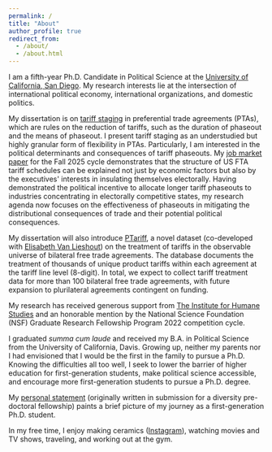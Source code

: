 ```yaml
---
permalink: /
title: "About"
author_profile: true
redirect_from: 
  - /about/
  - /about.html
---
```


I am a fifth-year Ph.D. Candidate in Political Science at the [University of California, San Diego](https://polisci.ucsd.edu/). My research interests lie at the intersection of international political economy, international organizations, and domestic politics.

My dissertation is on [tariff staging](/posts/2025/tariff-staging) in preferential trade agreements (PTAs), which are rules on the reduction of tariffs, such as the duration of phaseout and the means of phaseout. I present tariff staging as an understudied but highly granular form of flexibility in PTAs. Particularly, I am interested in the political determinants and consequences of tariff phaseouts. My [job market paper](/files/pdf/research/Thai-JMP.pdf) for the Fall 2025 cycle demonstrates that the structure of US FTA tariff schedules can be explained not just by economic factors but also by the executives' interests in insulating themselves electorally. Having demonstrated the political incentive to allocate longer tariff phaseouts to industries concentrating in electorally competitive states, my research agenda now focuses on the effectiveness of phaseouts in mitigating the distributional consequences of trade and their potential political consequences.

My dissertation will also introduce [PTariff](/ftariff/), a novel dataset (co-developed with [Elisabeth Van Lieshout](https://elieshout.com/)) on the treatment of tariffs in the observable universe of bilateral free trade agreements. The database documents the treatment of thousands of unique product tariffs within each agreement at the tariff line level (8-digit). In total, we expect to collect tariff treatment data for more than 100 bilateral free trade agreements, with future expansion to plurilateral agreements contingent on funding.

My research has received generous support from [The Institute for Humane Studies](https://www.theihs.org/) and an honorable mention by the National Science Foundation (NSF) Graduate Research Fellowship Program 2022 competition cycle.

I graduated *summa cum laude* and received my B.A. in Political Science from the University of California, Davis. Growing up, neither my parents nor I had envisioned that I would be the first in the family to pursue a Ph.D. Knowing the difficulties all too well, I seek to lower the barrier of higher education for first-generation students, make political science accessible, and encourage more first-generation students to pursue a Ph.D. degree.

My [personal statement](/_personal_statement/) (originally written in submission for a diversity pre-doctoral fellowship) paints a brief picture of my journey as a first-generation Ph.D. student.

In my free time, I enjoy making ceramics ([Instagram](https://www.instagram.com/ericthaiceramics/)), watching movies and TV shows, traveling, and working out at the gym.
